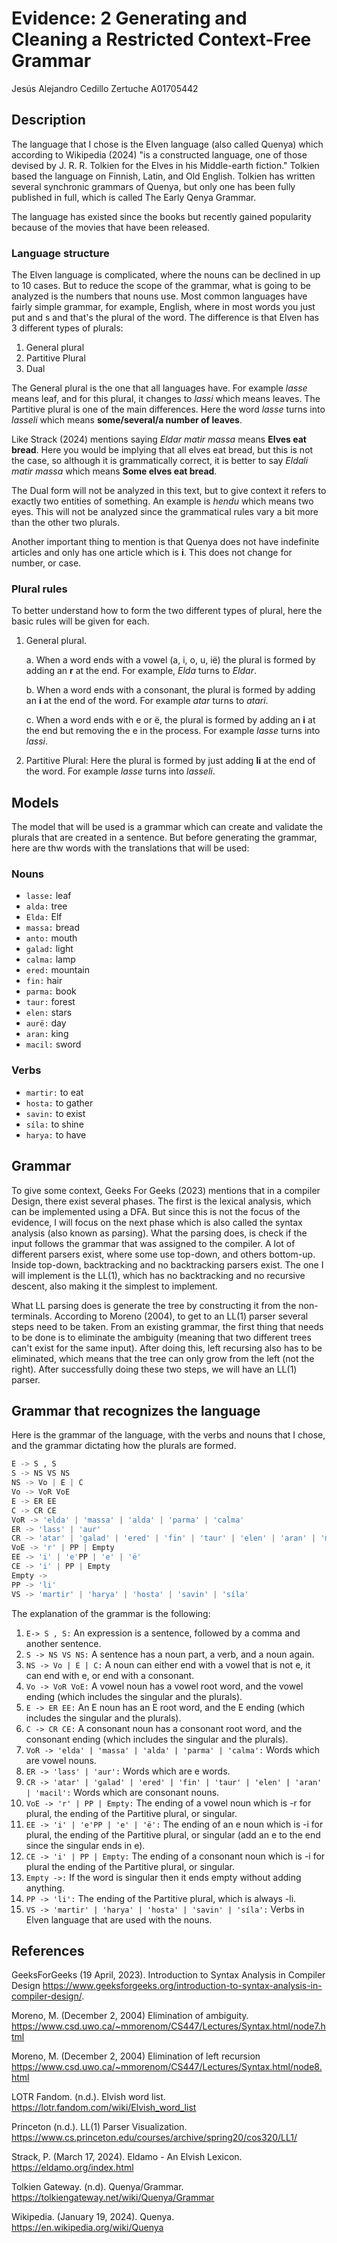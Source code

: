 # Evidence: 2 Generating and Cleaning a Restricted Context-Free Grammar
Jesús Alejandro Cedillo Zertuche A01705442

## Description
The language that I chose is the Elven language (also called Quenya) which according to Wikipedia (2024) "is a constructed language, one of those devised by J. R. R. Tolkien for the Elves in his Middle-earth fiction." Tolkien based the language on Finnish, Latin, and Old English. Tolkien has written several synchronic grammars of Quenya, but only one has been fully published in full, which is called The Early Qenya Grammar. 

The language has existed since the books but recently gained popularity because of the movies that have been released. 

### Language structure
The Elven language is complicated, where the nouns can be declined in up to 10 cases. But to reduce the scope of the grammar, what is going to be analyzed is the numbers that nouns use. Most common languages have fairly simple grammar, for example, English, where in most words you just put and s and that's the plural of the word. The difference is that Elven has 3 different types of plurals:

1. General plural
2. Partitive Plural
3. Dual

The General plural is the one that all languages have. For example _lasse_ means leaf, and for this plural, it changes to _lassi_ which means leaves. 
The Partitive plural is one of the main differences. Here the word _lasse_ turns into _lasseli_ which means **some/several/a number of leaves**. 

Like Strack (2024) mentions saying _Eldar matir massa_ means **Elves eat bread**. Here you would be implying that all elves eat bread, but this is not the case, so although it is grammatically correct, it is better to say _Eldali matir massa_ which means **Some elves eat bread**. 

The Dual form will not be analyzed in this text, but to give context it refers to exactly two entities of something. An example is _hendu_ which means two eyes. This will not be analyzed since the grammatical rules vary a bit more than the other two plurals. 

Another important thing to mention is that Quenya does not have indefinite articles and only has one article which is **i**. This does not change for number, or case.

### Plural rules
To better understand how to form the two different types of plural, here the basic rules will be given for each. 

1. General plural.
   
    a. When a word ends with a vowel (a, i, o, u, ië) the plural is formed by adding an **r** at the end. For example, _Elda_ turns to _Eldar_.
   
    b. When a word ends with a consonant, the plural is formed by adding an **i** at the end of the word. For example _atar_ turns to _atari_.
   
    c. When a word ends with e or ë, the plural is formed by adding an **i** at the end but removing the e in the process. For example _lasse_ turns into _lassi_.
   
2. Partitive Plural:
    Here the plural is formed by just adding **li** at the end of the word. For example _lasse_ turns into _lasseli_.

## Models
The model that will be used is a grammar which can create and validate the plurals that are created in a sentence. But before generating the grammar, here are thw words with the translations that will be used: 

### Nouns
* `lasse:` leaf
* `alda:` tree
* `Elda:` Elf
* `massa:` bread
* `anto:` mouth
* `galad:` light
* `calma:` lamp
* `ered:` mountain
* `fin:` hair
* `parma:` book
* `taur:` forest
* `elen:` stars
* `aurë:` day
* `aran:` king
* `macil:` sword

### Verbs
* `martir:` to eat
* `hosta:` to gather
* `savin:` to exist
* `síla:` to shine
* `harya:` to have

## Grammar
To give some context, Geeks For Geeks (2023) mentions that in a compiler Design, there exist several phases. The first is the lexical analysis, which can be implemented using a DFA. But since this is not the focus of the evidence, I will focus on the next phase which is also called the syntax analysis (also known as parsing). What the parsing does, is check if the input follows the grammar that was assigned to the compiler. A lot of different parsers exist, where some use top-down, and others bottom-up. Inside top-down, backtracking and no backtracking parsers exist. The one I will implement is the LL(1), which has no backtracking and no recursive descent, also making it the simplest to implement. 

What LL parsing does is generate the tree by constructing it from the non-terminals. According to Moreno (2004), to get to an LL(1) parser several steps need to be taken. From an existing grammar, the first thing that needs to be done is to eliminate the ambiguity (meaning that two different trees can't exist for the same input). After doing this, left recursing also has to be eliminated, which means that the tree can only grow from the left (not the right). After successfully doing these two steps, we will have an LL(1) parser. 

## Grammar that recognizes the language
Here is the grammar of the language, with the verbs and nouns that I chose, and the grammar dictating how the plurals are formed. 
```python
E -> S , S
S -> NS VS NS
NS -> Vo | E | C
Vo -> VoR VoE
E -> ER EE
C -> CR CE
VoR -> 'elda' | 'massa' | 'alda' | 'parma' | 'calma'
ER -> 'lass' | 'aur'
CR -> 'atar' | 'galad' | 'ered' | 'fin' | 'taur' | 'elen' | 'aran' | 'macil'
VoE -> 'r' | PP | Empty
EE -> 'i' | 'e'PP | 'e' | 'ë'
CE -> 'i' | PP | Empty
Empty -> 
PP -> 'li'
VS -> 'martir' | 'harya' | 'hosta' | 'savin' | 'síla'
```
The explanation of the grammar is the following: 
1. `E-> S , S:` An expression is a sentence, followed by a comma and another sentence.
2. `S -> NS VS NS:` A sentence has a noun part, a verb, and a noun again.
3. `NS -> Vo | E | C:` A noun can either end with a vowel that is not e, it can end with e, or end with a consonant.
4. `Vo -> VoR VoE:` A vowel noun has a vowel root word, and the vowel ending (which includes the singular and the plurals).
5. `E -> ER EE:` An E noun has an E root word, and the E ending (which includes the singular and the plurals).
6. `C -> CR CE:` A consonant noun has a consonant root word, and the consonant ending (which includes the singular and the plurals).
7. `VoR -> 'elda' | 'massa' | 'alda' | 'parma' | 'calma':` Words which are vowel nouns.
8. `ER -> 'lass' | 'aur':` Words which are e words. 
9. `CR -> 'atar' | 'galad' | 'ered' | 'fin' | 'taur' | 'elen' | 'aran' | 'macil':` Words which are consonant nouns.
10. `VoE -> 'r' | PP | Empty:` The ending of a vowel noun which is -r for plural, the ending of the Partitive plural, or singular. 
11. `EE -> 'i' | 'e'PP | 'e' | 'ë':` The ending of an e noun which is -i for plural, the ending of the Partitive plural, or singular (add an e to the end since the singular ends in e). 
12. `CE -> 'i' | PP | Empty:` The ending of a consonant noun which is -i for plural the ending of the Partitive plural, or singular.
13. `Empty ->:` If the word is singular then it ends empty without adding anything. 
14. `PP -> 'li':` The ending of the Partitive plural, which is always -li.
15. `VS -> 'martir' | 'harya' | 'hosta' | 'savin' | 'síla':` Verbs in Elven language that are used with the nouns. 

## References
GeeksForGeeks (19 April, 2023). Introduction to Syntax Analysis in Compiler Design https://www.geeksforgeeks.org/introduction-to-syntax-analysis-in-compiler-design/.

Moreno, M. (December 2, 2004) Elimination of ambiguity. https://www.csd.uwo.ca/~mmorenom/CS447/Lectures/Syntax.html/node7.html

Moreno, M. (December 2, 2004) Elimination of left recursion https://www.csd.uwo.ca/~mmorenom/CS447/Lectures/Syntax.html/node8.html

LOTR Fandom. (n.d.). Elvish word list. https://lotr.fandom.com/wiki/Elvish_word_list

Princeton (n.d.). LL(1) Parser Visualization. https://www.cs.princeton.edu/courses/archive/spring20/cos320/LL1/

Strack, P. (March 17, 2024). Eldamo - An Elvish Lexicon. https://eldamo.org/index.html

Tolkien Gateway. (n.d). Quenya/Grammar. https://tolkiengateway.net/wiki/Quenya/Grammar

Wikipedia. (January 19, 2024). Quenya. https://en.wikipedia.org/wiki/Quenya

